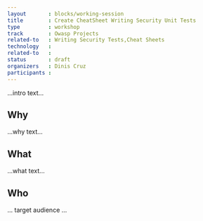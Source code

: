 ```yaml
---
layout       : blocks/working-session
title        : Create CheatSheet Writing Security Unit Tests
type         : workshop
track        : Owasp Projects
related-to   : Writing Security Tests,Cheat Sheets
technology   :
related-to   :
status       : draft
organizers   : Dinis Cruz
participants :
---
```


...intro text...

## Why

...why text...

## What

...what text...

## Who

... target audience ...
